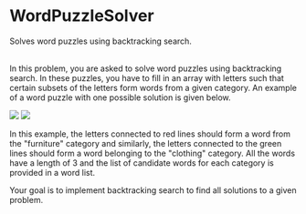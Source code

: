 # WordPuzzleSolver
Solves word puzzles using backtracking search.<br/><br/>

In this problem, you are asked to solve word puzzles using backtracking search. In these puzzles, you have to fill in an array with letters such that certain subsets of the letters form words from a given category. An example of a word puzzle with one possible solution is given below.

![][example_1a]
![][example_1b]

In this example, the letters connected to red lines should form a word from the "furniture" category and similarly, the letters connected to the green lines should form a word belonging to the "clothing" category. All the words have a length of 3 and the list of candidate words for each category is provided in a word list.

Your goal is to implement backtracking search to find all solutions to a given problem.

[example_1a]: https://github.com/rshaghoulian/WordPuzzleSolver/blob/master/images/example_1a.jpg
[example_1b]: https://github.com/rshaghoulian/WordPuzzleSolver/blob/master/images/example_1b.jpg
